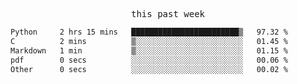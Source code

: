 <p align="center"><samp>this past week</samp></p>
<!--START_SECTION:waka-->

```txt
Python     2 hrs 15 mins   ████████████████████████▒   97.32 %
C          2 mins          ▒░░░░░░░░░░░░░░░░░░░░░░░░   01.45 %
Markdown   1 min           ▒░░░░░░░░░░░░░░░░░░░░░░░░   01.15 %
pdf        0 secs          ░░░░░░░░░░░░░░░░░░░░░░░░░   00.06 %
Other      0 secs          ░░░░░░░░░░░░░░░░░░░░░░░░░   00.02 %
```

<!--END_SECTION:waka-->


